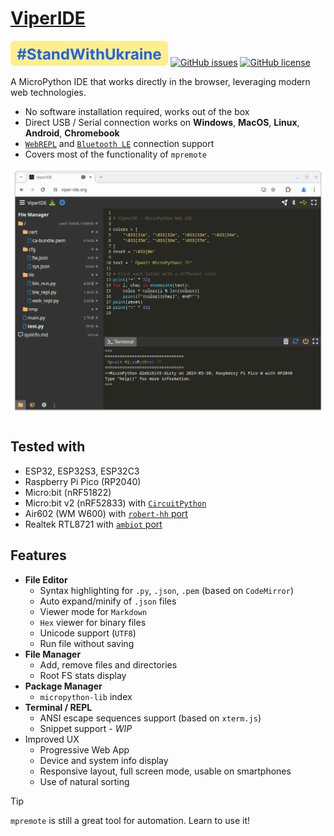 # <a href="https://viper-ide.org" target="_blank">ViperIDE</a>

[![StandWithUkraine](https://raw.githubusercontent.com/vshymanskyy/StandWithUkraine/main/badges/StandWithUkraine.svg)](https://github.com/vshymanskyy/StandWithUkraine/blob/main/docs/README.md) 
[![GitHub issues](https://img.shields.io/github/issues-raw/vshymanskyy/ViperIDE?style=flat-square&label=issues&color=success)](https://github.com/vshymanskyy/ViperIDE/issues) 
[![GitHub license](https://img.shields.io/badge/license-MIT-blue?style=flat-square)](https://github.com/vshymanskyy/ViperIDE) 

A MicroPython IDE that works directly in the browser, leveraging modern web technologies.

- No software installation required, works out of the box
- Direct USB / Serial connection works on **Windows**, **MacOS**, **Linux**, **Android**, **Chromebook**
- [`WebREPL`](docs/Web-REPL.md) and [`Bluetooth LE`](docs/Bluetooth-REPL.md) connection support
- Covers most of the functionality of `mpremote`

![image](docs/images/screenshot-desktop-chrome.png)

## Tested with

- ESP32, ESP32S3, ESP32C3
- Raspberry Pi Pico (RP2040)
- Micro:bit (nRF51822)
- Micro:bit v2 (nRF52833) with [`CircuitPython`](https://circuitpython.org/board/microbit_v2)
- Air602 (WM W600) with [`robert-hh` port](https://github.com/robert-hh/Shared-Stuff/tree/master/w600_firmware)
- Realtek RTL8721 with [`ambiot` port](https://github.com/ambiot/micropython/releases)

## Features

- **File Editor**
  - Syntax highlighting for `.py`, `.json`, `.pem` (based on `CodeMirror`)
  - Auto expand/minify of `.json` files
  - Viewer mode for `Markdown`
  - `Hex` viewer for binary files
  - Unicode support (`UTF8`)
  - Run file without saving
- **File Manager**
  - Add, remove files and directories
  - Root FS stats display
- **Package Manager**
  - `micropython-lib` index
- **Terminal / REPL**
  - ANSI escape sequences support (based on `xterm.js`)
  - Snippet support - *WIP*
- Improved UX
  - Progressive Web App
  - Device and system info display
  - Responsive layout, full screen mode, usable on smartphones
  - Use of natural sorting

> [!TIP]
> `mpremote` is still a great tool for automation. Learn to use it!

